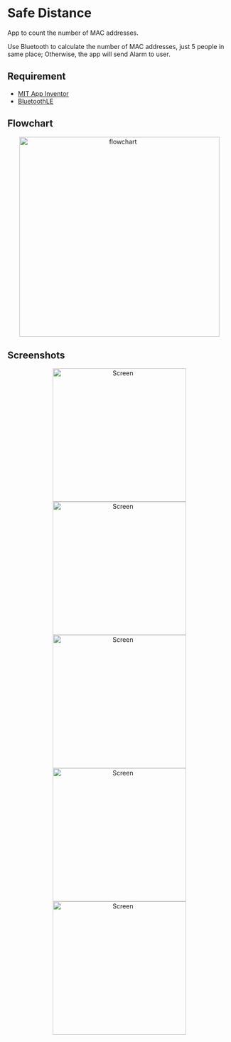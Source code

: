 # Safe Distance

App to count the number of MAC addresses.
 
Use Bluetooth to calculate the number of MAC addresses, just 5 people in same place; Otherwise, the app will send Alarm to user.

## Requirement

* [MIT App Inventor](https://appinventor.mit.edu)
* [BluetoothLE](edu.mit.appinventor.ble.aix)

## Flowchart

<p align="center">
  <img width="450" alt="flowchart" src="https://user-images.githubusercontent.com/27751735/87877021-8340a600-c9e4-11ea-8f60-b1c786170d34.png">
</p>
 
## Screenshots

<p align="center">  
  <img width="300" alt="Screen" src="https://user-images.githubusercontent.com/27751735/87877035-a10e0b00-c9e4-11ea-941b-969c1aae892e.png"><br>
 <img width="300" alt="Screen" src="https://user-images.githubusercontent.com/27751735/87877036-a23f3800-c9e4-11ea-81f1-638bad231e37.png"><br>
 <img width="300" alt="Screen" src="https://user-images.githubusercontent.com/27751735/87877037-a2d7ce80-c9e4-11ea-8639-85645a544ab5.png"><br>
 <img width="300" alt="Screen" src="https://user-images.githubusercontent.com/27751735/87877039-a4a19200-c9e4-11ea-8d1f-5165d35848ce.png"><br>
 <img width="300" alt="Screen" src="https://user-images.githubusercontent.com/27751735/87877040-a4a19200-c9e4-11ea-8e42-242a4ba7ef64.png"><br>
</p>
